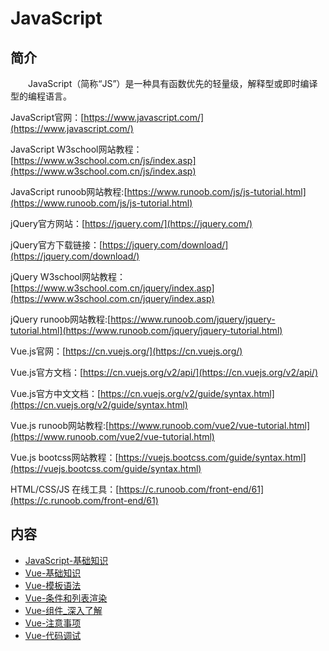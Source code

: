 # JavaScript

## 简介
&#8195;&#8195;JavaScript（简称“JS”）是一种具有函数优先的轻量级，解释型或即时编译型的编程语言。

JavaScript官网：[https://www.javascript.com/](https://www.javascript.com/)

JavaScript W3school网站教程：[https://www.w3school.com.cn/js/index.asp](https://www.w3school.com.cn/js/index.asp)

JavaScript runoob网站教程:[https://www.runoob.com/js/js-tutorial.html](https://www.runoob.com/js/js-tutorial.html)

jQuery官方网站：[https://jquery.com/](https://jquery.com/)

jQuery官方下载链接：[https://jquery.com/download/](https://jquery.com/download/)

jQuery W3school网站教程：[https://www.w3school.com.cn/jquery/index.asp](https://www.w3school.com.cn/jquery/index.asp)

jQuery runoob网站教程:[https://www.runoob.com/jquery/jquery-tutorial.html](https://www.runoob.com/jquery/jquery-tutorial.html)

Vue.js官网：[https://cn.vuejs.org/](https://cn.vuejs.org/)

Vue.js官方文档：[https://cn.vuejs.org/v2/api/](https://cn.vuejs.org/v2/api/)

Vue.js官方中文文档：[https://cn.vuejs.org/v2/guide/syntax.html](https://cn.vuejs.org/v2/guide/syntax.html)

Vue.js runoob网站教程:[https://www.runoob.com/vue2/vue-tutorial.html](https://www.runoob.com/vue2/vue-tutorial.html)

Vue.js bootcss网站教程：[https://vuejs.bootcss.com/guide/syntax.html](https://vuejs.bootcss.com/guide/syntax.html)

HTML/CSS/JS 在线工具：[https://c.runoob.com/front-end/61](https://c.runoob.com/front-end/61)

## 内容
- [JavaScript-基础知识](https://gitbook.big1000.com/17-HTML+CSS+JavaScript/03-JavaScript/01-JavaScript-%E5%9F%BA%E7%A1%80%E7%9F%A5%E8%AF%86.html)
- [Vue-基础知识](https://gitbook.big1000.com/17-HTML+CSS+JavaScript/03-JavaScript/10-Vue-%E5%9F%BA%E7%A1%80%E7%9F%A5%E8%AF%86.html)
- [Vue-模板语法](https://gitbook.big1000.com/17-HTML+CSS+JavaScript/03-JavaScript/11-Vue-%E6%A8%A1%E6%9D%BF%E8%AF%AD%E6%B3%95.html)
- [Vue-条件和列表渲染](https://gitbook.big1000.com/17-HTML+CSS+JavaScript/03-JavaScript/12-Vue-%E6%9D%A1%E4%BB%B6%E5%92%8C%E5%88%97%E8%A1%A8%E6%B8%B2%E6%9F%93.html)
- [Vue-组件_深入了解](https://gitbook.big1000.com/17-HTML+CSS+JavaScript/03-JavaScript/13-Vue-%E7%BB%84%E4%BB%B6_%E6%B7%B1%E5%85%A5%E4%BA%86%E8%A7%A3.html)
- [Vue-注意事项](https://gitbook.big1000.com/17-HTML+CSS+JavaScript/03-JavaScript/20-Vue-%E6%B3%A8%E6%84%8F%E4%BA%8B%E9%A1%B9.html)
- [Vue-代码调试](https://gitbook.big1000.com/17-HTML+CSS+JavaScript/03-JavaScript/21-Vue-%E4%BB%A3%E7%A0%81%E8%B0%83%E8%AF%95.html)

